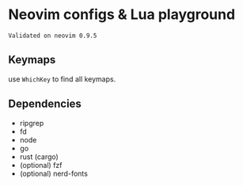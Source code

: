 # Neovim configs & Lua playground

```
Validated on neovim 0.9.5
```

## Keymaps

use `WhichKey` to find all keymaps.

## Dependencies

- ripgrep
- fd
- node
- go
- rust (cargo)
- (optional) fzf
- (optional) nerd-fonts
